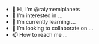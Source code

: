 - 👋 Hi, I’m @raiymemiplanets
- 👀 I’m interested in ...
- 🌱 I’m currently learning ...
- 💞️ I’m looking to collaborate on ...
- 📫 How to reach me ...

<!---
raiymemiplanets/raiymemiplanets is a ✨ special ✨ repository because its `README.md` (this file) appears on your GitHub profile.
You can click the Preview link to take a look at your changes.
--->
